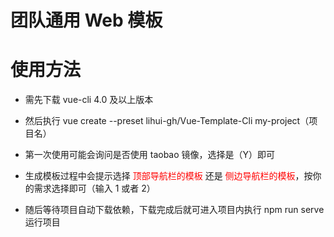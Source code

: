 # 团队通用 Web 模板

# 使用方法

- 需先下载 vue-cli 4.0 及以上版本

- 然后执行 vue create --preset lihui-gh/Vue-Template-Cli my-project（项目名）

- 第一次使用可能会询问是否使用 taobao 镜像，选择是（Y）即可

- 生成模板过程中会提示选择 <font color=red>顶部导航栏的模板</font> 还是 <font color=red>侧边导航栏的模板</font>，按你的需求选择即可（输入 1 或者 2）

- 随后等待项目自动下载依赖，下载完成后就可进入项目内执行 npm run serve 运行项目
